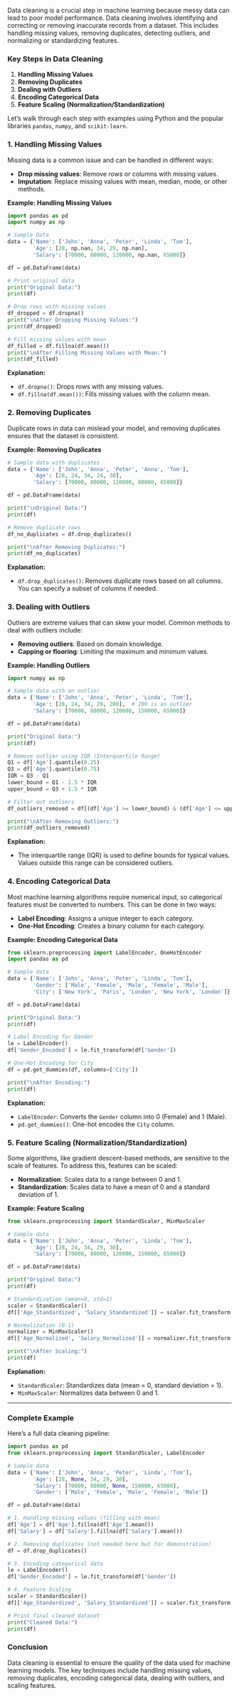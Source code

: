 Data cleaning is a crucial step in machine learning because messy data can lead to poor model performance. Data cleaning involves identifying and correcting or removing inaccurate records from a dataset. This includes handling missing values, removing duplicates, detecting outliers, and normalizing or standardizing features.

### Key Steps in Data Cleaning
1. **Handling Missing Values**
2. **Removing Duplicates**
3. **Dealing with Outliers**
4. **Encoding Categorical Data**
5. **Feature Scaling (Normalization/Standardization)**

Let’s walk through each step with examples using Python and the popular libraries `pandas`, `numpy`, and `scikit-learn`.

### 1. Handling Missing Values

Missing data is a common issue and can be handled in different ways:
- **Drop missing values**: Remove rows or columns with missing values.
- **Imputation**: Replace missing values with mean, median, mode, or other methods.

**Example: Handling Missing Values**

```python
import pandas as pd
import numpy as np

# Sample Data
data = {'Name': ['John', 'Anna', 'Peter', 'Linda', 'Tom'],
        'Age': [28, np.nan, 34, 29, np.nan],
        'Salary': [70000, 80000, 120000, np.nan, 65000]}

df = pd.DataFrame(data)

# Print original data
print("Original Data:")
print(df)

# Drop rows with missing values
df_dropped = df.dropna()
print("\nAfter Dropping Missing Values:")
print(df_dropped)

# Fill missing values with mean
df_filled = df.fillna(df.mean())
print("\nAfter Filling Missing Values with Mean:")
print(df_filled)
```

**Explanation:**
- `df.dropna()`: Drops rows with any missing values.
- `df.fillna(df.mean())`: Fills missing values with the column mean.

### 2. Removing Duplicates

Duplicate rows in data can mislead your model, and removing duplicates ensures that the dataset is consistent.

**Example: Removing Duplicates**

```python
# Sample data with duplicates
data = {'Name': ['John', 'Anna', 'Peter', 'Anna', 'Tom'],
        'Age': [28, 24, 34, 24, 30],
        'Salary': [70000, 80000, 120000, 80000, 65000]}

df = pd.DataFrame(data)

print("\nOriginal Data:")
print(df)

# Remove duplicate rows
df_no_duplicates = df.drop_duplicates()

print("\nAfter Removing Duplicates:")
print(df_no_duplicates)
```

**Explanation:**
- `df.drop_duplicates()`: Removes duplicate rows based on all columns. You can specify a subset of columns if needed.

### 3. Dealing with Outliers

Outliers are extreme values that can skew your model. Common methods to deal with outliers include:
- **Removing outliers**: Based on domain knowledge.
- **Capping or flooring**: Limiting the maximum and minimum values.

**Example: Handling Outliers**

```python
import numpy as np

# Sample data with an outlier
data = {'Name': ['John', 'Anna', 'Peter', 'Linda', 'Tom'],
        'Age': [28, 24, 34, 29, 200],  # 200 is an outlier
        'Salary': [70000, 80000, 120000, 150000, 65000]}

df = pd.DataFrame(data)

print("Original Data:")
print(df)

# Remove outlier using IQR (Interquartile Range)
Q1 = df['Age'].quantile(0.25)
Q3 = df['Age'].quantile(0.75)
IQR = Q3 - Q1
lower_bound = Q1 - 1.5 * IQR
upper_bound = Q3 + 1.5 * IQR

# Filter out outliers
df_outliers_removed = df[(df['Age'] >= lower_bound) & (df['Age'] <= upper_bound)]

print("\nAfter Removing Outliers:")
print(df_outliers_removed)
```

**Explanation:**
- The interquartile range (IQR) is used to define bounds for typical values. Values outside this range can be considered outliers.

### 4. Encoding Categorical Data

Most machine learning algorithms require numerical input, so categorical features must be converted to numbers. This can be done in two ways:
- **Label Encoding**: Assigns a unique integer to each category.
- **One-Hot Encoding**: Creates a binary column for each category.

**Example: Encoding Categorical Data**

```python
from sklearn.preprocessing import LabelEncoder, OneHotEncoder
import pandas as pd

# Sample data
data = {'Name': ['John', 'Anna', 'Peter', 'Linda', 'Tom'],
        'Gender': ['Male', 'Female', 'Male', 'Female', 'Male'],
        'City': ['New York', 'Paris', 'London', 'New York', 'London']}

df = pd.DataFrame(data)

print("Original Data:")
print(df)

# Label Encoding for Gender
le = LabelEncoder()
df['Gender_Encoded'] = le.fit_transform(df['Gender'])

# One-Hot Encoding for City
df = pd.get_dummies(df, columns=['City'])

print("\nAfter Encoding:")
print(df)
```

**Explanation:**
- `LabelEncoder`: Converts the `Gender` column into 0 (Female) and 1 (Male).
- `pd.get_dummies()`: One-hot encodes the `City` column.

### 5. Feature Scaling (Normalization/Standardization)

Some algorithms, like gradient descent-based methods, are sensitive to the scale of features. To address this, features can be scaled:
- **Normalization**: Scales data to a range between 0 and 1.
- **Standardization**: Scales data to have a mean of 0 and a standard deviation of 1.

**Example: Feature Scaling**

```python
from sklearn.preprocessing import StandardScaler, MinMaxScaler

# Sample data
data = {'Name': ['John', 'Anna', 'Peter', 'Linda', 'Tom'],
        'Age': [28, 24, 34, 29, 30],
        'Salary': [70000, 80000, 120000, 150000, 65000]}

df = pd.DataFrame(data)

print("Original Data:")
print(df)

# Standardization (mean=0, std=1)
scaler = StandardScaler()
df[['Age_Standardized', 'Salary_Standardized']] = scaler.fit_transform(df[['Age', 'Salary']])

# Normalization (0-1)
normalizer = MinMaxScaler()
df[['Age_Normalized', 'Salary_Normalized']] = normalizer.fit_transform(df[['Age', 'Salary']])

print("\nAfter Scaling:")
print(df)
```

**Explanation:**
- `StandardScaler`: Standardizes data (mean = 0, standard deviation = 1).
- `MinMaxScaler`: Normalizes data between 0 and 1.

---

### Complete Example

Here’s a full data cleaning pipeline:

```python
import pandas as pd
from sklearn.preprocessing import StandardScaler, LabelEncoder

# Sample data
data = {'Name': ['John', 'Anna', 'Peter', 'Linda', 'Tom'],
        'Age': [28, None, 34, 29, 30],
        'Salary': [70000, 80000, None, 150000, 65000],
        'Gender': ['Male', 'Female', 'Male', 'Female', 'Male']}

df = pd.DataFrame(data)

# 1. Handling missing values (filling with mean)
df['Age'] = df['Age'].fillna(df['Age'].mean())
df['Salary'] = df['Salary'].fillna(df['Salary'].mean())

# 2. Removing duplicates (not needed here but for demonstration)
df = df.drop_duplicates()

# 3. Encoding categorical data
le = LabelEncoder()
df['Gender_Encoded'] = le.fit_transform(df['Gender'])

# 4. Feature Scaling
scaler = StandardScaler()
df[['Age_Standardized', 'Salary_Standardized']] = scaler.fit_transform(df[['Age', 'Salary']])

# Print final cleaned dataset
print("Cleaned Data:")
print(df)
```

### Conclusion

Data cleaning is essential to ensure the quality of the data used for machine learning models. The key techniques include handling missing values, removing duplicates, encoding categorical data, dealing with outliers, and scaling features.
